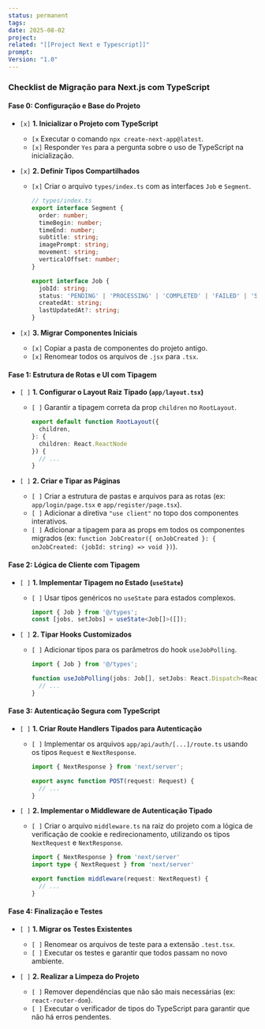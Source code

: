 ```yaml
---
status: permanent
tags:
date: 2025-08-02
project:
related: "[[Project Next e Typescript]]"
prompt:
Version: "1.0"
---
```

### **Checklist de Migração para Next.js com TypeScript**

#### **Fase 0: Configuração e Base do Projeto**

  * `[x]` **1. Inicializar o Projeto com TypeScript**

      * `[x` Executar o comando `npx create-next-app@latest`.
      * `[x]` Responder `Yes` para a pergunta sobre o uso de TypeScript na inicialização.

  * `[x]` **2. Definir Tipos Compartilhados**

      * `[x]` Criar o arquivo `types/index.ts` com as interfaces `Job` e `Segment`.
        ```typescript
        // types/index.ts
        export interface Segment {
          order: number;
          timeBegin: number;
          timeEnd: number;
          subtitle: string;
          imagePrompt: string;
          movement: string;
          verticalOffset: number;
        }

        export interface Job {
          jobId: string;
          status: 'PENDING' | 'PROCESSING' | 'COMPLETED' | 'FAILED' | 'SCHEDULED' | 'PUBLISHED';
          createdAt: string;
          lastUpdatedAt?: string;
        }
        ```

  * `[x]` **3. Migrar Componentes Iniciais**

      * `[x]` Copiar a pasta de componentes do projeto antigo.
      * `[x]` Renomear todos os arquivos de `.jsx` para `.tsx`.

#### **Fase 1: Estrutura de Rotas e UI com Tipagem**

  * `[ ]` **1. Configurar o Layout Raiz Tipado (`app/layout.tsx`)**

      * `[ ]` Garantir a tipagem correta da prop `children` no `RootLayout`.
        ```typescript
        export default function RootLayout({
          children,
        }: {
          children: React.ReactNode
        }) {
          // ...
        }
        ```

  * `[ ]` **2. Criar e Tipar as Páginas**

      * `[ ]` Criar a estrutura de pastas e arquivos para as rotas (ex: `app/login/page.tsx` e `app/register/page.tsx`).
      * `[ ]` Adicionar a diretiva `"use client"` no topo dos componentes interativos.
      * `[ ]` Adicionar a tipagem para as props em todos os componentes migrados (ex: `function JobCreator({ onJobCreated }: { onJobCreated: (jobId: string) => void })`).

#### **Fase 2: Lógica de Cliente com Tipagem**

  * `[ ]` **1. Implementar Tipagem no Estado (`useState`)**

      * `[ ]` Usar tipos genéricos no `useState` para estados complexos.
        ```typescript
        import { Job } from '@/types';
        const [jobs, setJobs] = useState<Job[]>([]);
        ```

  * `[ ]` **2. Tipar Hooks Customizados**

      * `[ ]` Adicionar tipos para os parâmetros do hook `useJobPolling`.
        ```typescript
        import { Job } from '@/types';

        function useJobPolling(jobs: Job[], setJobs: React.Dispatch<React.SetStateAction<Job[]>>) {
          // ...
        }
        ```

#### **Fase 3: Autenticação Segura com TypeScript**

  * `[ ]` **1. Criar Route Handlers Tipados para Autenticação**

      * `[ ]` Implementar os arquivos `app/api/auth/[...]/route.ts` usando os tipos `Request` e `NextResponse`.
        ```typescript
        import { NextResponse } from 'next/server';

        export async function POST(request: Request) {
          // ...
        }
        ```

  * `[ ]` **2. Implementar o Middleware de Autenticação Tipado**

      * `[ ]` Criar o arquivo `middleware.ts` na raiz do projeto com a lógica de verificação de cookie e redirecionamento, utilizando os tipos `NextRequest` e `NextResponse`.
        ```typescript
        import { NextResponse } from 'next/server'
        import type { NextRequest } from 'next/server'

        export function middleware(request: NextRequest) {
          // ...
        }
        ```

#### **Fase 4: Finalização e Testes**

  * `[ ]` **1. Migrar os Testes Existentes**

      * `[ ]` Renomear os arquivos de teste para a extensão `.test.tsx`.
      * `[ ]` Executar os testes e garantir que todos passam no novo ambiente.

  * `[ ]` **2. Realizar a Limpeza do Projeto**

      * `[ ]` Remover dependências que não são mais necessárias (ex: `react-router-dom`).
      * `[ ]` Executar o verificador de tipos do TypeScript para garantir que não há erros pendentes.
